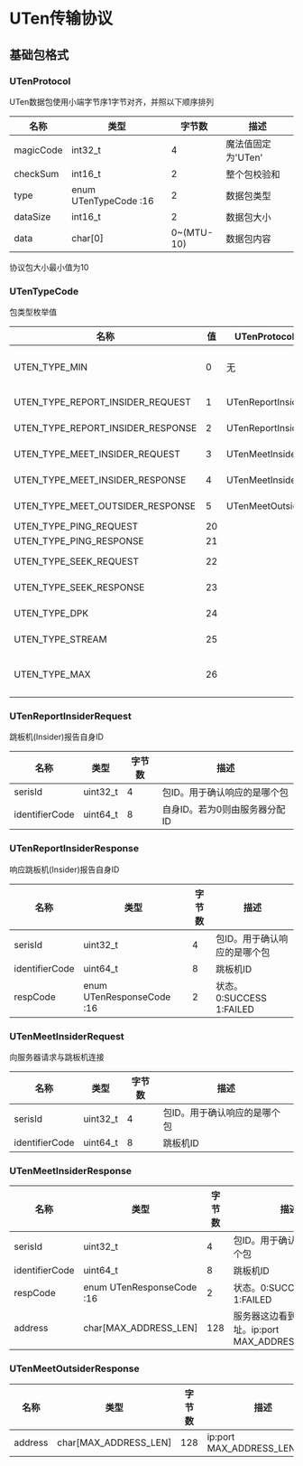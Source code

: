 # UTen传输协议

## 基础包格式

### UTenProtocol

UTen数据包使用小端字节序1字节对齐，并照以下顺序排列

| 名称      | 类型                  | 字节数     | 描述               |
| --------- | --------------------- | ---------- | ------------------ |
| magicCode | int32_t               | 4          | 魔法值固定为'UTen' |
| checkSum  | int16_t               | 2          | 整个包校验和       |
| type      | enum UTenTypeCode :16 | 2          | 数据包类型         |
| dataSize  | int16_t               | 2          | 数据包大小         |
| data      | char[0]               | 0~(MTU-10) | 数据包内容         |

协议包大小最小值为10

### UTenTypeCode

包类型枚举值

| 名称                              | 值   | UTenProtocol->data结构    | 描述               |
| --------------------------------- | ---- | ------------------------- | ------------------ |
| UTEN_TYPE_MIN                     | 0    | 无                        | 小于等于此值无意义 |
| UTEN_TYPE_REPORT_INSIDER_REQUEST  | 1    | UTenReportInsiderRequest  | insider->host      |
| UTEN_TYPE_REPORT_INSIDER_RESPONSE | 2    | UTenReportInsiderResponse | host->insider      |
| UTEN_TYPE_MEET_INSIDER_REQUEST    | 3    | UTenMeetInsiderRequest    | outsider->host     |
| UTEN_TYPE_MEET_INSIDER_RESPONSE   | 4    | UTenMeetInsiderResponse   | host->outsider     |
| UTEN_TYPE_MEET_OUTSIDER_RESPONSE  | 5    | UTenMeetOutsiderResponse  | host->insider      |
| UTEN_TYPE_PING_REQUEST            | 20   |                           |                    |
| UTEN_TYPE_PING_RESPONSE           | 21   |                           |                    |
| UTEN_TYPE_SEEK_REQUEST            | 22   |                           | outsider<->insider |
| UTEN_TYPE_SEEK_RESPONSE           | 23   |                           | outsider<->insider |
| UTEN_TYPE_DPK                     | 24   |                           | outsider<->insider |
| UTEN_TYPE_STREAM                  | 25   |                           | outsider<->insider |
| UTEN_TYPE_MAX                     | 26   |                           | 大于等于此值无意义 |

### UTenReportInsiderRequest

跳板机(Insider)报告自身ID

| 名称           | 类型     | 字节数 | 描述                          |
| -------------- | -------- | ------ | ----------------------------- |
| serisId        | uint32_t | 4      | 包ID。用于确认响应的是哪个包  |
| identifierCode | uint64_t | 8      | 自身ID。若为0则由服务器分配ID |

### UTenReportInsiderResponse

响应跳板机(Insider)报告自身ID

| 名称           | 类型                      | 字节数 | 描述                         |
| -------------- | ------------------------- | ------ | ---------------------------- |
| serisId        | uint32_t                  | 4      | 包ID。用于确认响应的是哪个包 |
| identifierCode | uint64_t                  | 8      | 跳板机ID                     |
| respCode       | enum UTenResponseCode :16 | 2      | 状态。0:SUCCESS  1:FAILED    |

### UTenMeetInsiderRequest

向服务器请求与跳板机连接

| 名称           | 类型     | 字节数 | 描述                         |
| -------------- | -------- | ------ | ---------------------------- |
| serisId        | uint32_t | 4      | 包ID。用于确认响应的是哪个包 |
| identifierCode | uint64_t | 8      | 跳板机ID                     |

### UTenMeetInsiderResponse



| 名称           | 类型                      | 字节数 | 描述                                                     |
| -------------- | ------------------------- | ------ | -------------------------------------------------------- |
| serisId        | uint32_t                  | 4      | 包ID。用于确认响应的是哪个包                             |
| identifierCode | uint64_t                  | 8      | 跳板机ID                                                 |
| respCode       | enum UTenResponseCode :16 | 2      | 状态。0:SUCCESS  1:FAILED                                |
| address        | char[MAX_ADDRESS_LEN]     | 128    | 服务器这边看到的跳板机地址。ip:port  MAX_ADDRESS_LEN=128 |

### UTenMeetOutsiderResponse

| 名称    | 类型                  | 字节数 | 描述                         |
| ------- | --------------------- | ------ | ---------------------------- |
| address | char[MAX_ADDRESS_LEN] | 128    | ip:port  MAX_ADDRESS_LEN=128 |